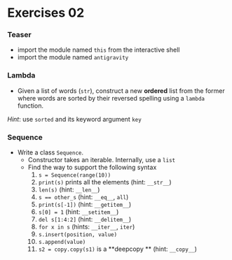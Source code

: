 # Exercises 02

### Teaser

- import the module named `this` from the interactive shell
- import the module named `antigravity`



### Lambda

- Given a list of words (`str`), construct a new **ordered** list from the former where words are sorted   by their reversed spelling using  a `lambda` function.

*Hint*: use `sorted` and its keyword argument `key`



### Sequence

- Write a class `Sequence`.
  - Constructor takes an iterable. Internally, use a `list`
  - Find the way to support the following syntax
    1. `s = Sequence(range(10))`
    2. `print(s)` prints all the elements (hint: `__str__`)
    3. `len(s)` (hint: `__len__`)
    4. `s == other_s` (hint: `__eq__`, `all`)
    5. `print(s[-1])` (hint: `__getitem__`)
    6. `s[0] = 1` (hint: `__setitem__`)
    7. `del s[1:4:2]` (hint: `__delitem__`)
    8. `for x in s` (hints: `__iter__`, `iter`)
    9. `s.insert(position, value)`
    10. `s.append(value)`
    11. `s2 = copy.copy(s1)` is a **deepcopy ** (hint: `__copy__`)
    
    
    
